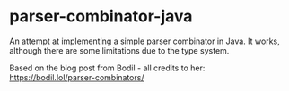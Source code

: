 # parser-combinator-java

An attempt at implementing a simple parser combinator in Java.
It works, although there are some limitations due to the type system.

Based on the blog post from Bodil - all credits to her: https://bodil.lol/parser-combinators/